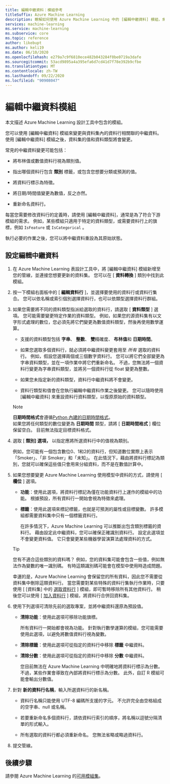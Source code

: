 ```yaml
---
title: 編輯中繼資料：模組參考
titleSuffix: Azure Machine Learning
description: 瞭解如何使用 Azure Machine Learning 中的 [編輯中繼資料] 模組，來變更與資料集內的資料行相關聯的中繼資料。
services: machine-learning
ms.service: machine-learning
ms.subservice: core
ms.topic: reference
author: likebupt
ms.author: keli19
ms.date: 06/10/2020
ms.openlocfilehash: e279a7c9f6810ece482b043284f0be0719a3dafe
ms.sourcegitcommit: 53acd9895a4a395efa6d7cd41d7f78e392b9cfbe
ms.translationtype: MT
ms.contentlocale: zh-TW
ms.lasthandoff: 09/22/2020
ms.locfileid: "90908047"
---
```

# <a name="edit-metadata-module"></a>編輯中繼資料模組

本文描述 Azure Machine Learning 設計工具中包含的模組。

您可以使用 [編輯中繼資料] 模組來變更與資料集內的資料行相關聯的中繼資料。 使用 [編輯中繼資料] 模組之後，資料集的值和資料類型將會變更。

常見的中繼資料變更可能包括：
  
+ 將布林值或數值資料行視為類別值。
  
+ 指出哪個資料行包含 **類別** 標籤，或包含您想要分類或預測的值。
  
+ 將資料行標示為特徵。
  
+ 將日期/時間值變更為數值，反之亦然。
  
+ 重新命名資料行。
  
 每當您需要修改資料行的定義時，請使用 [編輯中繼資料]，通常是為了符合下游模組的需求。 例如，某些模組只適用于特定的資料類型，或需要資料行上的旗標，例如 `IsFeature` 或 `IsCategorical` 。  
  
 執行必要的作業之後，您可以將中繼資料重設為其原始狀態。
  
## <a name="configure-edit-metadata"></a>設定編輯中繼資料
  
1. 在 Azure Machine Learning 表設計工具中，將 [編輯中繼資料] 模組新增至您的管線，並連接您想要更新的資料集。 您可以在 [ **資料轉換** ] 類別中找到此模組。
  
1. 按一下模組右面板中的 [ **編輯資料行** ]，並選擇要使用的資料行或資料行集合。 您可以依名稱或索引個別選擇資料行，也可以依類型選擇資料行群組。  
  
1. 如果您需要將不同的資料類型指派給選取的資料行，請選取 [ **資料類型** ] 選項。 您可能需要變更特定作業的資料類型。 例如，如果您的源資料集有以文字形式處理的數位，您必須先將它們變更為數值資料類型，然後再使用數學運算。

    + 支援的資料類型包括 **字串**、 **整數**、 **雙**精確度、 **布林值**和 **日期時間**。

    + 如果您選取多個資料行，就必須將中繼資料變更套用至 *所有* 選取的資料行。 例如，假設您選擇兩個或三個數字資料行。 您可以將它們全部變更為字串資料類型，並在一項作業中將它們重新命名。 不過，您無法將一個資料行變更為字串資料類型，並將另一個資料行從 float 變更為整數。
  
    + 如果您未指定新的資料類型，資料行中繼資料將不會變更。

    + 資料行類型和值會在您執行編輯中繼資料作業之後變更。 您可以隨時使用 [編輯中繼資料] 來重設資料行資料類型，以復原原始的資料類型。  

    > [!NOTE]
    > **日期時間格式**會遵循[Python 內建的日期時間格式](https://docs.python.org/3/library/datetime.html#strftime-and-strptime-behavior)。  
    > 如果您將任何類型的數位變更為 **日期時間** 類型，請將 [ **日期時間格式** ] 欄位保留空白。 目前無法指定目標資料格式。

1. 選取 [ **類別] 選項，** 以指定應將所選資料行中的值視為類別。

    例如，您可能有一個包含數位0、1和2的資料行，但知道數位實際上表示「Smoker」、「非 Smoker」和「未知」。 在此情況下，藉由將資料行標記為類別，您就可以確保這些值只會用來分組資料，而不是在數值計算中。
  
1. 如果您想要變更 Azure Machine Learning 使用模型中資料的方式，請使用 [ **欄位** ] 選項。

    + **功能**：使用此選項，將資料行標記為僅在功能資料行上運作的模組中的功能。 根據預設，所有資料行一開始會視為特徵來處理。  
  
    + **標籤**：使用此選項來標記標籤，也就是可預測的屬性或目標變數。 許多模組都需要資料集中只有一個標籤資料行。

        在許多情況下，Azure Machine Learning 可以推斷出包含類別標籤的資料行。 藉由設定此中繼資料，您可以確保正確識別資料行。 設定此選項並不會變更資料值。 它只會變更某些機器學習演算法處理資料的方式。
  
    > [!TIP]
    > 您有不適合這些類別的資料嗎？ 例如，您的資料集可能會包含一些值，例如無法作為變數的唯一識別碼。 有時這類識別碼可能會在模型中使用時造成問題。
    >
    > 幸運的是，Azure Machine Learning 會保留您的所有資料，因此您不需要從資料集中刪除這類資料行。 當您需要對某些特殊的資料行集執行作業時，只要使用 [ [資料集] 中的 [選取資料行](select-columns-in-dataset.md) ] 模組，即可暫時移除所有其他資料行。 稍後您可以使用 [ [加入資料行](add-columns.md) ] 模組，將資料行合併回資料集。  
  
1. 使用下列選項可清除先前的選取專案，並將中繼資料還原為預設值。  
  
    + **清除功能**：使用此選項可移除功能旗標。  
  
         所有資料行一開始都會視為功能。 針對執行數學運算的模組，您可能需要使用此選項，以避免將數值資料行視為變數。
  
    + **清除標籤**：使用此選項可從指定的資料行中移除 **標籤** 中繼資料。  
  
    + **清除分數**：使用此選項可從指定的資料行中移除 **分數** 中繼資料。  
  
         您目前無法在 Azure Machine Learning 中明確地將資料行標示為分數。 不過，某些作業會導致在內部將資料行標示為分數。 此外，自訂 R 模組可能會輸出分數值。

1. 針對 **新的資料行名稱**，輸入所選資料行的新名稱。  
  
    + 資料行名稱只能使用 UTF-8 編碼所支援的字元。 不允許完全由空格組成的空字串、null 或名稱。  
  
    + 若要重新命名多個資料行，請依資料行索引的順序，將名稱以逗號分隔清單的形式輸入。  
  
    + 所有選取的資料行都必須重新命名。 您無法省略或略過資料行。  
  
1. 提交管線。  

## <a name="next-steps"></a>後續步驟

請參閱 Azure Machine Learning 的[可用模組集](module-reference.md)。
